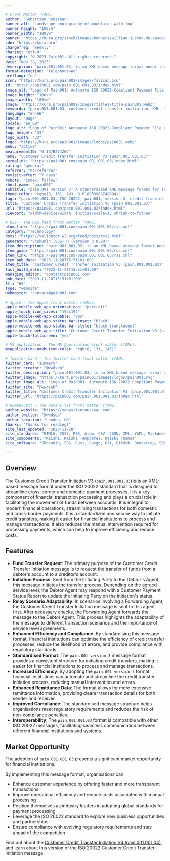 ```yaml
---

# Front Matter (YAML)
author: "Sebastien Rousseau"
banner_alt: "Landscape photography of mountains with fog"
banner_height: "100vh"
banner_width: "100vw"
banner: "https://kura.pro/stock/images/banners/willian-justen-de-vasconcellos-_MMP5j_fCqw.webp"
cdn: "https://kura.pro"
changefreq: "weekly"
charset: "utf-8"
copyright: "© 2023 Pain001. All rights reserved."
date: "Nov 28, 2023"
description: "pain.001.001.03, is an XML-based message format under the ISO 20022 standard designed to streamline cross-border and domestic payment processes."
format-detection: "telephone=no"
hreflang: "en"
icon: "https://kura.pro/pain001/images/favicon.ico"
id: "https://pain001.com/pain.001.001.03/index.html"
image_alt: "Logo of Pain001: Automate ISO 20022-Compliant Payment File Creation"
image_height: "100vh"
image_width: "100vw"
image: "https://kura.pro/pain001/images/titles/title-pain001.webp"
keywords: "pain.001.001.03, customer credit transfer initiation, XML, ISO 20022, cross-border payments, domestic payments, efficiency, speed, cost, compliance, market opportunity"
language: "en-GB"
layout: "page"
locale: "en_GB"
logo_alt: "Logo of Pain001: Automate ISO 20022-Compliant Payment File Creation"
logo_height: "33"
logo_width: "33"
logo: "https://kura.pro/pain001/images/logos/pain001.webp"
menu: "active"
measurementID: "G-167B274ZWJ"
name: "Customer Credit Transfer Initiation V3 (pain.001.001.03)"
permalink: "https://pain001.com/pain.001.001.03/index.html"
rating: "general"
referrer: "no-referrer"
revisit-after: "7 days"
robots: "index, follow"
short_name: "pain001"
subtitle: "pain.001 version 3: A standardized XML message format for initiating credit transfers."
theme_color: "rgba(0, 131, 143, 0.618033988749894)"
tags: "pain.001.001.03, ISO 20022, pain001, version 3, credit transfer, XML, message format, standardization, automation, cross-border, domestic, payments"
title: "Customer Credit Transfer Initiation V3 (pain.001.001.03)"
url: "https://pain001.com/pain.001.001.03/index.html"
viewport: "width=device-width, initial-scale=1, shrink-to-fit=no"

# RSS - The RSS feed front matter (YAML).
atom_link: "https://pain001.com/pain.001.001.03/rss.xml"
category: "Technology"
docs: "https://validator.w3.org/feed/docs/rss2.html"
generator: "Shokunin (SSG) 🦀 (version 0.0.20)"
item_description: "pain.001.001.03, is an XML-based message format under the ISO 20022 standard designed to streamline cross-border and domestic payment processes."
item_guid: "https://pain001.com/pain.001.001.03/rss.xml"
item_link: "https://pain001.com/pain.001.001.03/rss.xml"
item_pub_date: "2023-11-28T15:51+01:00"
item_title: "Customer Credit Transfer Initiation V3 (pain.001.001.03)"
last_build_date: "2023-11-28T15:51+01:00"
managing_editor: "contact@pain001.com"
pub_date: "2023-11-28T15:51+01:00"
ttl: "60"
type: "website"
webmaster: "contact@pain001.com"

# Apple - The Apple front matter (YAML).
apple_mobile_web_app_orientations: "portrait"
apple_touch_icon_sizes: "192x192"
apple-mobile-web-app-capable: "yes"
apple-mobile-web-app-status-bar-inset: "black"
apple-mobile-web-app-status-bar-style: "black-translucent"
apple-mobile-web-app-title: "Customer Credit Transfer Initiation V3 (pain.001.001.03)"
apple-touch-fullscreen: "yes"

# MS Application - The MS Application front matter (YAML).
msapplication-navbutton-color: "rgb(0, 131, 143)"

# Twitter Card - The Twitter Card front matter (YAML).
twitter_card: "summary"
twitter_creator: "@wwdseb"
twitter_description: "pain.001.001.03, is an XML-based message format under the ISO 20022 standard designed to streamline cross-border and domestic payment processes."
twitter_image: "https://kura.pro/pain001/images/logos/pain001.svg"
twitter_image_alt: "Logo of Pain001: Automate ISO 20022-Compliant Payment File Creation"
twitter_site: "@wwdseb"
twitter_title: "Customer Credit Transfer Initiation V3 (pain.001.001.03)"
twitter_url: "https://pain001.com/pain.001.001.03/index.html"

# Humans.txt - The Humans.txt front matter (YAML).
author_website: "https://sebastienrousseau.com"
author_twitter: "@wwdseb"
author_location: "London, UK"
thanks: "Thanks for reading!"
site_last_updated: "2023-11-28"
site_standards: "HTML5, CSS3, RSS, Atom, CSV, JSON, XML, YAML, Markdown, TOML, SQLite"
site_components: "Kaishi, Kaishi Templates, Kaishi Themes"
site_software: "Shokunin, SSG, Rust, Cargo, Git, GitHub, Bootstrap, SQLite, VS Code"

---
```


## Overview

The [Customer Credit Transfer Initiation V3 (`pain.001.001.03`) ⧉][00] is an
XML-based message format under the ISO 20022 standard that is designed to
streamline cross-border and domestic payment processes. It is a key component of
financial transaction processing and plays a crucial role in facilitating the
movement of funds between accounts. It is integral to modern financial
operations, streamlining transactions for both domestic and cross-border
payments. It is a standardized and secure way to initiate credit transfers,
making it easier for financial institutions to process and manage transactions.
It also reduces the manual intervention required for processing payments, which
can help to improve efficiency and reduce costs.

## Features

- **Fund Transfer Request**: The primary purpose of the Customer Credit Transfer Initiation message is to request the transfer of funds from a debtor's account to a creditor's account.
- **Initiation Process**: Sent from the Initiating Party to the Debtor's Agent, this message initiates the transfer process. Depending on the agreed service level, the Debtor Agent may respond with a Customer Payment Status Report to update the Initiating Party on the initiation's status.
- **Relay Scenario Adaptability**: In scenarios involving a Forwarding Agent, the Customer Credit Transfer Initiation message is sent to this agent first. After necessary checks, the Forwarding Agent forwards the message to the Debtor Agent. This process highlights the adaptability of the message to different transaction scenarios and the importance of service level agreements.
- **Enhanced Efficiency and Compliance**: By standardising this message format, financial institutions can optimise the efficiency of credit transfer processes, reduce the likelihood of errors, and provide compliance with regulatory standards.
- **Standardised Format**: The `pain.001 version 3` message format provides a consistent structure for initiating credit transfers, making it easier for financial institutions to process and manage transactions.
- **Increased Efficiency**: By adopting the `pain.001 version 3` format, financial institutions can automate and streamline the credit transfer initiation process, reducing manual intervention and errors.
- **Enhanced Remittance Data**: The format allows for more extensive remittance information, providing clearer transaction details for both sender and receiver.
- **Improved Compliance**: The standardised message structure helps organisations meet regulatory requirements and reduces the risk of non-compliance penalties.
- **Interoperability**: The `pain.001.001.03` format is compatible with other ISO 20022 messages, facilitating seamless communication between different financial institutions and systems.

## Market Opportunity

The adoption of `pain.001.001.03` presents a significant market
opportunity for financial institutions.

By implementing this message format, organisations can:

- Enhance customer experience by offering faster and more transparent
  transactions
- Improve operational efficiency and reduce costs associated with manual
  processing
- Position themselves as industry leaders in adopting global standards for
  payment processing
- Leverage the ISO 20022 standard to explore new business opportunities and
  partnerships
- Ensure compliance with evolving regulatory requirements and stay ahead of the
  competition

Find out about the
[Customer Credit Transfer Initiation V4 (pain.001.001.04)][01], and learn about
this version of the ISO 20022 Customer Credit Transfer Initiation message.

[00]: https://www.iso20022.org/catalogue-messages/iso-20022-messages-archive?search=pain.001.001.03 "ISO 20022 Customer Credit Transfer Initiation V3 (pain.001.001.03)"
[01]: /pain.001.001.04/index.html "Customer Credit Transfer Initiation V4 (pain.001.001.04)"
